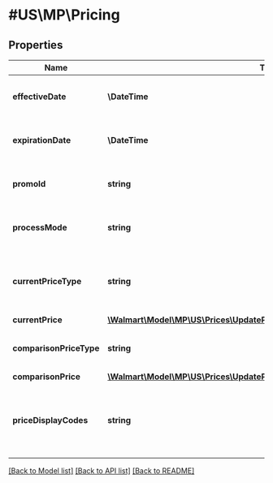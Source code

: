 # #US\MP\Pricing

## Properties

Name | Type | Description | Notes
------------ | ------------- | ------------- | -------------
**effectiveDate** | **\DateTime** | This is applicable only for promotions | [optional]
**expirationDate** | **\DateTime** | This is applicable only for promotions | [optional]
**promoId** | **string** | This is applicable only for promotions | [optional]
**processMode** | **string** | This is applicable only for promotions | [optional]
**currentPriceType** | **string** | This is applicable only for both promotions and price |
**currentPrice** | [**\Walmart\Model\MP\US\Prices\UpdatePriceRequestPricingInnerCurrentPrice**](UpdatePriceRequestPricingInnerCurrentPrice.md) |  |
**comparisonPriceType** | **string** | This is applicable only for promotions | [optional]
**comparisonPrice** | [**\Walmart\Model\MP\US\Prices\UpdatePriceRequestPricingInnerComparisonPrice**](UpdatePriceRequestPricingInnerComparisonPrice.md) |  | [optional]
**priceDisplayCodes** | **string** | Represent promo placement. This is applicable only for promotions | [optional]


[[Back to Model list]](../) [[Back to API list]](../../Api/US/MP) [[Back to README]](../../README.md)
